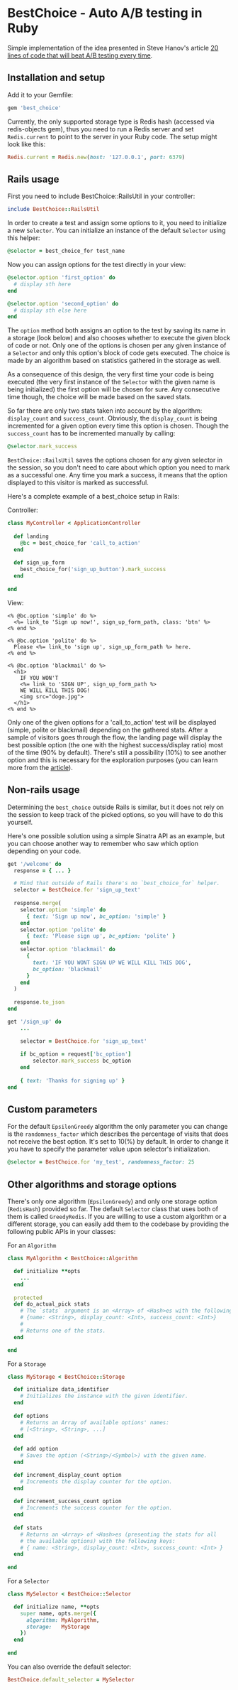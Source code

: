 BestChoice - Auto A/B testing in Ruby
===

Simple implementation of the idea presented in Steve Hanov's article [20 lines of code that will beat A/B testing every time][1].


  [1]: http://stevehanov.ca/blog/index.php?id=132
  
Installation and setup
----
Add it to your Gemfile:
```ruby
gem 'best_choice'
```

Currently, the only supported storage type is Redis hash (accessed via redis-objects gem), thus you need to run a Redis server and set `Redis.current` to point to the server in your Ruby code. The setup might look like this:
```ruby
Redis.current = Redis.new(host: '127.0.0.1', port: 6379)
```

Rails usage
----
First you need to include BestChoice::RailsUtil in your controller:

```ruby
include BestChoice::RailsUtil
```

In order to create a test and assign some options to it, you need to initialize a new `Selector`. You can initialize an instance of the default `Selector` using this helper:

```ruby
@selector = best_choice_for test_name
```

Now you can assign options for the test directly in your view:

```ruby
@selector.option 'first_option' do
  # display sth here
end

@selector.option 'second_option' do
  # display sth else here
end
```

The `option` method both assigns an option to the test by saving its name in a storage (look below) and also chooses whether to execute the given block of code or not. Only one of the options is chosen per any given instance of a `Selector` and only this option's block of code gets executed. The choice is made by an algorithm based on statistics gathered in the storage as well. 

As a consequence of this design, the very first time your code is being executed (the very first instance of the `Selector` with the given name is being initialized) the first option will be chosen for sure. Any consecutive time though, the choice will be made based on the saved stats.

So far there are only two stats taken into account by the algorithm: `display_count` and `success_count`. Obviously, the `display_count` is being incremented for a given option every time this option is chosen. Though the `success_count` has to be incremented manually by calling:

```ruby
@selector.mark_success
```

`BestChoice::RailsUtil` saves the options chosen for any given selector in the session, so you don't need to care about which option you need to mark as a successful one. Any time you mark a success, it means that the option displayed to this visitor is marked as successful.

Here's a complete example of a best_choice setup in Rails:

Controller:
```ruby
class MyController < ApplicationController
  
  def landing
    @bc = best_choice_for 'call_to_action'
  end
  
  def sign_up_form
    best_choice_for('sign_up_button').mark_success
  end
  
end
```

View:
```erb
<% @bc.option 'simple' do %>
  <%= link_to 'Sign up now!', sign_up_form_path, class: 'btn' %>
<% end %>

<% @bc.option 'polite' do %>
  Please <%= link_to 'sign up', sign_up_form_path %> here.
<% end %>

<% @bc.option 'blackmail' do %>
  <h1>
    IF YOU WON'T
    <%= link_to 'SIGN UP', sign_up_form_path %> 
    WE WILL KILL THIS DOG!
    <img src="doge.jpg">
  </h1>
<% end %>
```

Only one of the given options for a 'call_to_action' test will be displayed (simple, polite or blackmail) depending on the gathered stats. After a sample of visitors goes through the flow, the landing page will display the best possible option (the one with the highest success/display ratio) most of the time (90% by default). There's still a possibility (10%) to see another option and this is necessary for the exploration purposes (you can learn more from the [article][1]).


Non-rails usage
----

Determining the `best_choice` outside Rails is similar, but it does not rely on the session to keep track of the picked options, so you will have to do this yourself.

Here's one possible solution using a simple Sinatra API as an example, but you can choose another way to remember who saw which option depending on your code.

```ruby
get '/welcome' do
  response = { ... }

  # Mind that outside of Rails there's no `best_choice_for` helper.
  selector = BestChoice.for 'sign_up_text'
  
  response.merge(
    selector.option 'simple' do
      { text: 'Sign up now', bc_option: 'simple' }
    end
    selector.option 'polite' do
      { text: 'Please sign up', bc_option: 'polite' }
    end
    selector.option 'blackmail' do
      {
        text: 'IF YOU WONT SIGN UP WE WILL KILL THIS DOG', 
        bc_option: 'blackmail'
      }
    end
  )
  
  response.to_json
end

get '/sign_up' do
    ...

    selector = BestChoice.for 'sign_up_text'
    
    if bc_option = request['bc_option']
        selector.mark_success bc_option
    end
    
    { text: 'Thanks for signing up' }
end
```

Custom parameters
----

For the default `EpsilonGreedy` algorithm the only parameter you can change is the `randomness_factor` which describes the percentage of visits that does not receive the best option. It's set to 10(%) by default. In order to change it you have to specify the parameter value upon selector's initialization.

```ruby
@selector = BestChoice.for 'my_test', randomness_factor: 25
```

Other algorithms and storage options
----

There's only one algorithm (`EpsilonGreedy`) and only one storage option (`RedisHash`) provided so far. The default `Selector` class that uses both of them is called `GreedyRedis`. If you are willing to use a custom algorithm or a different storage, you can easily add them to the codebase by providing the following public APIs in your classes:

For an `Algorithm`
```ruby
class MyAlgorithm < BestChoice::Algorithm

  def initialize **opts
    ...
  end
  
  protected
  def do_actual_pick stats
    # The `stats` argument is an <Array> of <Hash>es with the following keys:
    # {name: <String>, display_count: <Int>, success_count: <Int>}
    #
    # Returns one of the stats.
  end

end
```

For a `Storage`
```ruby
class MyStorage < BestChoice::Storage

  def initialize data_identifier
    # Initializes the instance with the given identifier.
  end
  
  def options
    # Returns an Array of available options' names:
    # [<String>, <String>, ...]
  end
  
  def add option
    # Saves the option (<String>/<Symbol>) with the given name.
  end

  def increment_display_count option
    # Increments the display counter for the option.
  end
  
  def increment_success_count option
    # Increments the success counter for the option.
  end
  
  def stats
    # Returns an <Array> of <Hash>es (presenting the stats for all 
    # the available options) with the following keys:
    # { name: <String>, display_count: <Int>, success_count: <Int> }
  end
  
end
```

For a `Selector`
```ruby
class MySelector < BestChoice::Selector

  def initialize name, **opts
    super name, opts.merge({
      algorithm: MyAlgorithm,
      storage:   MyStorage
    })
  end
  
end
```

You can also override the default selector:
```ruby
BestChoice.default_selector = MySelector
```
